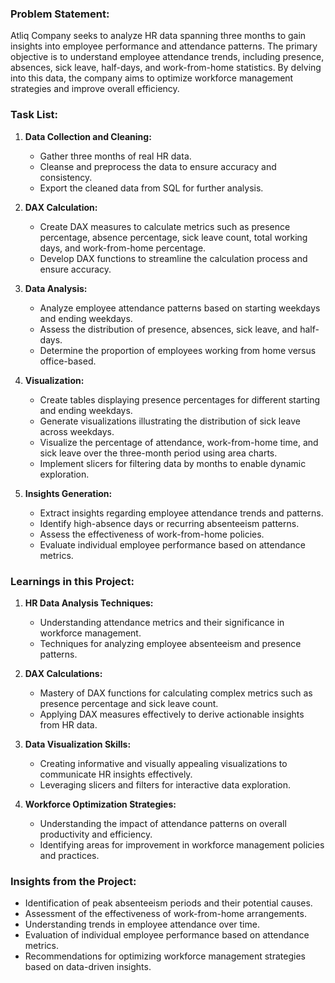 ### Problem Statement:
Atliq Company seeks to analyze HR data spanning three months to gain insights into employee performance and attendance patterns. The primary objective is to understand employee attendance trends, including presence, absences, sick leave, half-days, and work-from-home statistics. By delving into this data, the company aims to optimize workforce management strategies and improve overall efficiency.

### Task List:
1. **Data Collection and Cleaning:**
   - Gather three months of real HR data.
   - Cleanse and preprocess the data to ensure accuracy and consistency.
   - Export the cleaned data from SQL for further analysis.

2. **DAX Calculation:**
   - Create DAX measures to calculate metrics such as presence percentage, absence percentage, sick leave count, total working days, and work-from-home percentage.
   - Develop DAX functions to streamline the calculation process and ensure accuracy.

3. **Data Analysis:**
   - Analyze employee attendance patterns based on starting weekdays and ending weekdays.
   - Assess the distribution of presence, absences, sick leave, and half-days.
   - Determine the proportion of employees working from home versus office-based.

4. **Visualization:**
   - Create tables displaying presence percentages for different starting and ending weekdays.
   - Generate visualizations illustrating the distribution of sick leave across weekdays.
   - Visualize the percentage of attendance, work-from-home time, and sick leave over the three-month period using area charts.
   - Implement slicers for filtering data by months to enable dynamic exploration.

5. **Insights Generation:**
   - Extract insights regarding employee attendance trends and patterns.
   - Identify high-absence days or recurring absenteeism patterns.
   - Assess the effectiveness of work-from-home policies.
   - Evaluate individual employee performance based on attendance metrics.

### Learnings in this Project:
1. **HR Data Analysis Techniques:**
   - Understanding attendance metrics and their significance in workforce management.
   - Techniques for analyzing employee absenteeism and presence patterns.

2. **DAX Calculations:**
   - Mastery of DAX functions for calculating complex metrics such as presence percentage and sick leave count.
   - Applying DAX measures effectively to derive actionable insights from HR data.

3. **Data Visualization Skills:**
   - Creating informative and visually appealing visualizations to communicate HR insights effectively.
   - Leveraging slicers and filters for interactive data exploration.

4. **Workforce Optimization Strategies:**
   - Understanding the impact of attendance patterns on overall productivity and efficiency.
   - Identifying areas for improvement in workforce management policies and practices.

### Insights from the Project:
- Identification of peak absenteeism periods and their potential causes.
- Assessment of the effectiveness of work-from-home arrangements.
- Understanding trends in employee attendance over time.
- Evaluation of individual employee performance based on attendance metrics.
- Recommendations for optimizing workforce management strategies based on data-driven insights.
